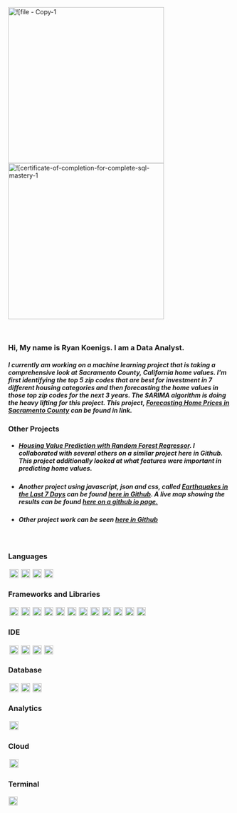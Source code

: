 <img width="350" alt="![file - Copy-1" src= "https://user-images.githubusercontent.com/102890151/203435804-af7c8b0c-6ad8-4b4a-983f-84ae18d15038.jpg"><img width="350" alt="![certificate-of-completion-for-complete-sql-mastery-1" src= "https://user-images.githubusercontent.com/102890151/203472449-a4d48a2e-7434-47b8-be02-c9ea662a4cbb.jpg">

<br/>

### Hi, My name is Ryan Koenigs. I am a Data Analyst.


##### I currently am working on a machine learning project that is taking a comprehensive look at Sacramento County, California home values. I'm first identifying the top 5 zip codes that are best for investment in 7 different housing categories and then forecasting the home values in those top zip codes for the next 3 years. The SARIMA algorithm is doing the heavy lifting for this project. This project,  [Forecasting Home Prices in Sacramento County](https://github.com/SringayKeno/forecasting-home-prices-sacramento-county) can be found in link.

### Other Projects

- ##### [Housing Value Prediction with Random Forest Regressor](https://github.com/SringayKeno/Real_Estate). I collaborated with several others on a similar project here in Github. This project additionally looked at what features were important in predicting home values.

- ##### Another project using javascript, json and css, called [Earthquakes in the Last 7 Days](https://github.com/SringayKeno/Earthquakes_Last_7_Days) can be found [here in Github](https://github.com/SringayKeno/Earthquakes_Last_7_Day). A live map showing the results can be found [here on a github io page.](https://sringaykeno.github.io/Earthquakes_Last_7_Days/) 

- ##### Other project work can be seen [here in Github](https://github.com/SringayKeno?tab=repositories)
<br/>


### Languages 

<img src="https://img.shields.io/badge/Python-D4AC0D?style=for-the-badge&logo=python&logoColor=blue" style="vertical-align:top; margin:3px" height="20" /><img src="https://img.shields.io/badge/JavaScript-D68910?style=for-the-badge&logo=javascript&logoColor=F7DF1E" style="vertical-align:top; margin:3px" height="20" /><img src="https://img.shields.io/badge/json-AF601A?style=for-the-badge&logo=json&logoColor=white" style="vertical-align:top; margin:3px"  height="20" /><img src="https://img.shields.io/badge/HTML5-A93226?style=for-the-badge&logo=html5&logoColor=white" style="vertical-align:top; margin:3px" height="20" />



### Frameworks and Libraries
 
<img src="https://img.shields.io/badge/Pandas-28B463?style=for-the-badge&logo=pandas&logoColor=white" style="vertical-align:top; margin:3px"  height="20" /><img src="https://img.shields.io/badge/Bootstrap-229954?style=for-the-badge&logo=bootstrap&logoColor=white" style="vertical-align:top; margin:3px"  height="20" /><img src="https://img.shields.io/badge/conda-138D75.svg?&style=for-the-badge&logo=anaconda&logoColor=white" style="vertical-align:top; margin:3px"  height="20" /><img src="https://img.shields.io/badge/Flask-3498DB?style=for-the-badge&logo=flask&logoColor=white" style="vertical-align:top; margin:3px"  height="20" /><img src="https://img.shields.io/badge/OpenStreetMap-2471A3?style=for-the-badge&logo=OpenStreetMap&logoColor=white" style="vertical-align:top; margin:3px"  height="20" /><img src="https://img.shields.io/badge/scikit_learn-7D3C98?style=for-the-badge&logo=scikit-learn&logoColor=white" style="vertical-align:top; margin:3px"  height="20" /><img src="https://img.shields.io/badge/SciPy-186A3B?style=for-the-badge&logo=SciPy&logoColor=white" style="vertical-align:top; margin:3px"  height="20" /><img src="https://img.shields.io/badge/Keras-1ABC9C?style=for-the-badge&logo=Keras&logoColor=white" style="vertical-align:top; margin:3px"  height="20" /><img src="https://img.shields.io/badge/Leaflet-3498DB?style=for-the-badge&logo=Leaflet&logoColor=white" style="vertical-align:top; margin:3px"  height="20" /><img src="https://img.shields.io/badge/Numpy-0B5345?style=for-the-badge&logo=numpy&logoColor=white" style="vertical-align:top; margin:3px"  height="20" /><img src="https://img.shields.io/badge/Plotly-4A235A?style=for-the-badge&logo=plotly&logoColor=white" style="vertical-align:top; margin:3px"  height="20" /><img src="https://img.shields.io/badge/TensorFlow-186A3B?style=for-the-badge&logo=tensorflow&logoColor=white" alt="vscode" style="vertical-align:top; margin:3px"  height="20" />

### IDE
 
<img src="https://img.shields.io/badge/Jupyter-CB4335.svg?&style=for-the-badge&logo=Jupyter&logoColor=white" style="vertical-align:top; margin:3px"  height="20" /><img src="https://img.shields.io/badge/Visual_Studio_Code-A93226?style=for-the-badge&logo=visual%20studio%20code&logoColor=white" style="vertical-align:top; margin:3px"  height="20" /><img src="https://img.shields.io/badge/Colab-78281F?style=for-the-badge&logo=googlecolab&color=78281F" style="vertical-align:top; margin:3px"  height="20" /><img src="https://img.shields.io/badge/VIM-641E16.svg?&style=for-the-badge&logo=vim&logoColor=white" style="vertical-align:top; margin:3px"  height="20" /> 
### Database 

<img src="https://img.shields.io/badge/MySQL-2E86C1?style=for-the-badge&logo=mysql&logoColor=white" style="vertical-align:top; margin:3px"  height="20" /><img src="https://img.shields.io/badge/PostgreSQL-2471A3?style=for-the-badge&logo=postgresql&logoColor=white" style="vertical-align:top; margin:3px"  height="20" /><img src="https://img.shields.io/badge/MongoDB-1B4F72?style=for-the-badge&logo=mongodb&logoColor=white" style="vertical-align:top; margin:3px"  height="20" />

### Analytics

<img src="https://img.shields.io/badge/Tableau-E97627?style=for-the-badge&logo=Tableau&logoColor=white" style="vertical-align:top; margin:3px"  height="20" />

 ### Cloud
 
 <img src="https://img.shields.io/badge/Amazon_AWS-FF9900?style=for-the-badge&logo=amazonaws&logoColor=white" style="vertical-align:top; margin:3px"  height="20" />
 
 ### Terminal

<img src="https://img.shields.io/badge/GIT-7D3C98?style=for-the-badge&logo=git&logoColor=white" style="vertical-align:top; margin:1px"  height="20" />
 

